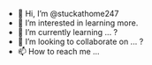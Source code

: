 - 👋 Hi, I’m @stuckathome247
- 👀 I’m interested in learning more.
- 🌱 I’m currently learning ... ?
- 💞️ I’m looking to collaborate on ... ?
- 📫 How to reach me ...

<!---
stuckathome247/stuckathome247 is a ✨ special ✨ repository because its `README.md` (this file) appears on your GitHub profile.
You can click the Preview link to take a look at your changes.
--->
